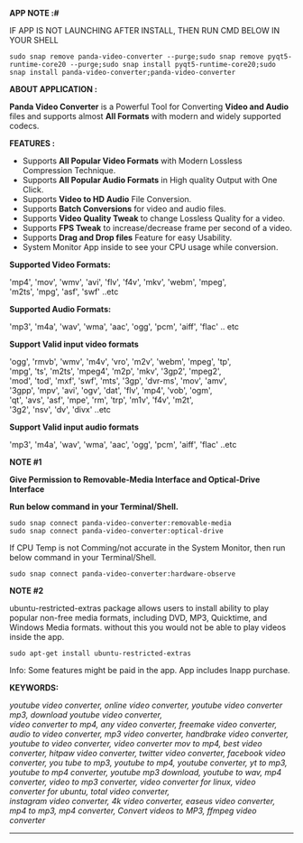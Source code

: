 **APP NOTE :#**

IF APP IS NOT LAUNCHING AFTER INSTALL, THEN RUN CMD BELOW IN YOUR SHELL

    sudo snap remove panda-video-converter --purge;sudo snap remove pyqt5-runtime-core20 --purge;sudo snap install pyqt5-runtime-core20;sudo snap install panda-video-converter;panda-video-converter


**ABOUT APPLICATION :**

















**Panda Video Converter** is a Powerful Tool for Converting **Video and Audio** files and supports almost **All Formats** with modern and widely supported codecs.

**FEATURES :** 

- Supports **All Popular Video Formats** with Modern Lossless Compression Technique.
- Supports **All Popular Audio Formats** in High quality Output with One Click.
- Supports **Video to HD Audio** File Conversion.
- Supports **Batch Conversions** for video and audio files.
- Supports **Video Quality Tweak** to change Lossless Quality for a video.
- Supports **FPS Tweak** to increase/decrease frame per second of a video.
- Supports **Drag and Drop files** Feature for easy Usability.
- System Monitor App inside to see your CPU usage while conversion.

**Supported Video Formats:**  
  
'mp4', 'mov', 'wmv', 'avi', 'flv', 'f4v', 'mkv', 'webm', 'mpeg',  
'm2ts', 'mpg', 'asf', 'swf' ..etc  
  
**Supported Audio Formats:**  
  
'mp3', 'm4a', 'wav', 'wma', 'aac', 'ogg', 'pcm', 'aiff', 'flac' .. etc  
  
**Support Valid input video formats**  
  
'ogg', 'rmvb', 'wmv', 'm4v', 'vro', 'm2v', 'webm', 'mpeg', 'tp',  
'mpg', 'ts', 'm2ts', 'mpeg4', 'm2p', 'mkv', '3gp2', 'mpeg2',  
'mod', 'tod', 'mxf', 'swf', 'mts', '3gp', 'dvr-ms', 'mov', 'amv',  
'3gpp', 'mpv', 'avi', 'ogv', 'dat', 'flv', 'mp4', 'vob', 'ogm',  
'qt', 'avs', 'asf', 'mpe', 'rm', 'trp', 'm1v', 'f4v', 'm2t',  
'3g2', 'nsv', 'dv', 'divx' ..etc  
  
**Support Valid input audio formats**  
  
'mp3', 'm4a', 'wav', 'wma', 'aac', 'ogg', 'pcm', 'aiff', 'flac' ..etc  
  
**NOTE #1**  
  
**Give Permission to Removable-Media Interface and Optical-Drive Interface**  
  
**Run below command in your Terminal/Shell.**  

    sudo snap connect panda-video-converter:removable-media  
    sudo snap connect panda-video-converter:optical-drive  

  
If CPU Temp is not Comming/not accurate in the System Monitor, then run below command in your Terminal/Shell.  
  

    sudo snap connect panda-video-converter:hardware-observe  
  
**NOTE #2**  
  
ubuntu-restricted-extras package allows users to install ability to play popular non-free media formats, including DVD, MP3, Quicktime, and Windows Media formats. without this you would not be able to play videos inside the app.  

    sudo apt-get install ubuntu-restricted-extras




Info: Some features might be paid in the app. App includes Inapp purchase.

**KEYWORDS:** 

*youtube video converter, online video converter, youtube video converter mp3, download youtube video converter,  
video converter to mp4, any video converter, freemake video converter, audio to video converter, mp3 video converter, handbrake video converter, youtube to video converter, video converter mov to mp4, best video converter, hitpaw video converter, twitter video converter, facebook video converter, you tube to mp3, youtube to mp4, youtube converter, yt to mp3, youtube to mp4 converter, youtube mp3 download, youtube to wav, mp4 converter, video to mp3 converter, video converter for linux, video converter for ubuntu, total video converter,  
instagram video converter, 4k video converter, easeus video converter, mp4 to mp3, mp4 converter, Convert videos to MP3, ffmpeg video converter*

---------------------------------------------------------------------------------------------------------------------------------------------

